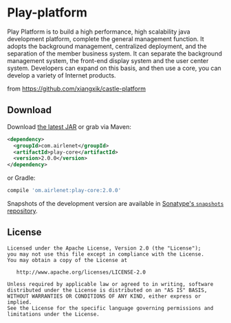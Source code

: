# Play-platform

Play Platform is to build a high performance, high scalability java development platform, complete the general management function. It adopts the background management, centralized deployment, and the separation of the member business system. It can separate the background management system, the front-end display system and the user center system. Developers can expand on this basis, and then use a core, you can develop a variety of Internet products.

from
https://github.com/xiangxik/castle-platform


Download
--------

Download [the latest JAR][latestjar] or grab via Maven:
```xml
<dependency>
  <groupId>com.airlenet</groupId>
  <artifactId>play-core</artifactId>
  <version>2.0.0</version>
</dependency>
```
or Gradle:
```groovy
compile 'om.airlenet:play-core:2.0.0'
```

Snapshots of the development version are available in [Sonatype's `snapshots` repository][snap].


License
-------

    Licensed under the Apache License, Version 2.0 (the "License");
    you may not use this file except in compliance with the License.
    You may obtain a copy of the License at

       http://www.apache.org/licenses/LICENSE-2.0

    Unless required by applicable law or agreed to in writing, software
    distributed under the License is distributed on an "AS IS" BASIS,
    WITHOUT WARRANTIES OR CONDITIONS OF ANY KIND, either express or implied.
    See the License for the specific language governing permissions and
    limitations under the License.



 [latestjar]: https://search.maven.org/remote_content?g=com.airlenet&a=play-core&v=LATEST
 [snap]: https://oss.sonatype.org/content/repositories/snapshots/